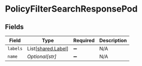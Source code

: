 # PolicyFilterSearchResponsePod


## Fields

| Field                                              | Type                                               | Required                                           | Description                                        |
| -------------------------------------------------- | -------------------------------------------------- | -------------------------------------------------- | -------------------------------------------------- |
| `labels`                                           | List[[shared.Label](../../models/shared/label.md)] | :heavy_minus_sign:                                 | N/A                                                |
| `name`                                             | *Optional[str]*                                    | :heavy_minus_sign:                                 | N/A                                                |